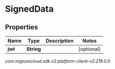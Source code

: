 # SignedData


## Properties

| Name | Type | Description | Notes |
| ------------ | ------------- | ------------- | ------------- |
| **jwt** | **String** |  |  [optional] |




_com.mypurecloud.sdk.v2:platform-client-v2:219.0.0_
